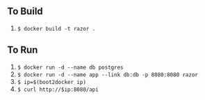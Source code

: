## To Build

1. `$ docker build -t razor .`

## To Run

1. `$ docker run -d --name db postgres`
1. `$ docker run -d --name app --link db:db -p 8080:8080 razor`
1. `$ ip=$(boot2docker ip)`
1. `$ curl http://$ip:8080/api`